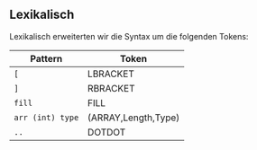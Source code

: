 
## Lexikalisch

Lexikalisch erweiterten wir die Syntax um die folgenden Tokens:

Pattern          | Token
-------          | -----
`[`              | LBRACKET
`]`              | RBRACKET
`fill`           | FILL
`arr (int) type` | (ARRAY,Length,Type)
`..`             | DOTDOT
